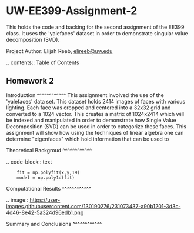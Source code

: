 # UW-EE399-Assignment-2
This holds the code and backing for the second assignment of the EE399 class. It uses the 'yalefaces' dataset in order to demonstrate singular value decomposition (SVD).

Project Author: Elijah Reeb, elireeb@uw.edu

.. contents:: Table of Contents

Homework 2
---------------------
Introduction
^^^^^^^^^^^^
This assignment involved the use of the 'yalefaces' data set. This dataset holds 2414 images of faces with various lighting. Each face was cropped and centered into a 32x32 grid and converted to a 1024 vector. This creates a matrix of 1024x2414 which will be indexed and manipulated in order to demonstrate how Single Value Decomposition (SVD) can be used in order to categorize these faces. This assignment will show how using the techniques of linear algebra one can determine "eigenfaces" which hold information that can be used to 



Theoretical Backgroud
^^^^^^^^^^^^

.. code-block:: text

        fit = np.polyfit(x,y,19)
        model = np.poly1d(fit)


Computational Results
^^^^^^^^^^^^

.. image:: https://user-images.githubusercontent.com/130190276/231073437-a90b1201-3d3c-4d46-8e42-5a324d96edb1.png

Summary and Conclusions
^^^^^^^^^^^^
